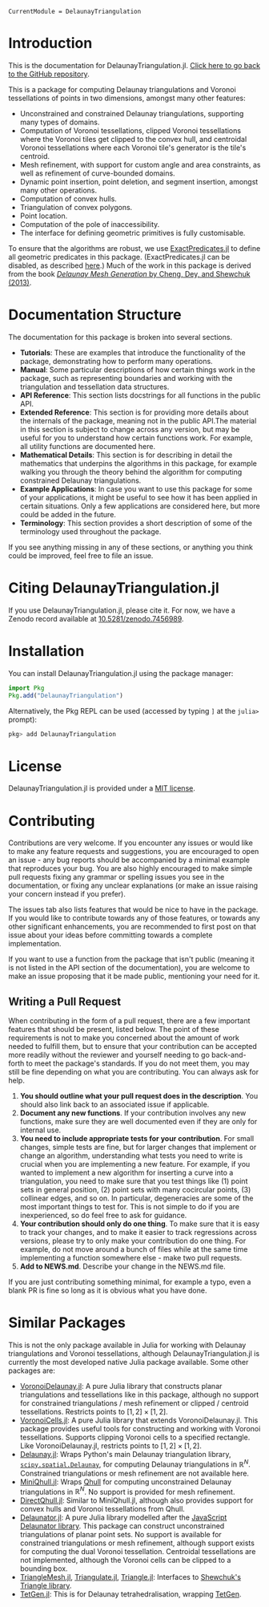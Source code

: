 ```@meta
CurrentModule = DelaunayTriangulation
```

# Introduction 

This is the documentation for DelaunayTriangulation.jl. [Click here to go back to the GitHub repository](https://github.com/JuliaGeometry/DelaunayTriangulation.jl).

This is a package for computing Delaunay triangulations and Voronoi tessellations of points in two dimensions, amongst many other features:

- Unconstrained and constrained Delaunay triangulations, supporting many types of domains.
- Computation of Voronoi tessellations, clipped Voronoi tessellations where the Voronoi tiles get clipped to the convex hull, and centroidal Voronoi tessellations where each Voronoi tile's generator is the tile's centroid.
- Mesh refinement, with support for custom angle and area constraints, as well as refinement of curve-bounded domains.
- Dynamic point insertion, point deletion, and segment insertion, amongst many other operations.
- Computation of convex hulls.
- Triangulation of convex polygons.
- Point location.
- Computation of the pole of inaccessibility.
- The interface for defining geometric primitives is fully customisable.

To ensure that the algorithms are robust, we use [ExactPredicates.jl](https://github.com/lairez/ExactPredicates.jl) to define all geometric predicates in this package. (ExactPredicates.jl can be disabled, as described [here](manual/disabling_ea.md).) Much of the work in this package is derived from the book [*Delaunay Mesh Generation* by Cheng, Dey, and Shewchuk (2013)](https://people.eecs.berkeley.edu/~jrs/meshbook.html).

# Documentation Structure 

The documentation for this package is broken into several sections.

- **Tutorials**: These are examples that introduce the functionality of the package, demonstrating how to perform many operations. 
- **Manual**: Some particular descriptions of how certain things work in the package, such as representing boundaries and working with the triangulation and tessellation data structures. 
- **API Reference**: This section lists docstrings for all functions in the public API.
- **Extended Reference**: This section is for providing more details about the internals of the package, meaning not in the public API.The material in this section is subject to change across any version, but may be useful for you to understand how certain functions work. For example, all utility functions are documented here.
- **Mathematical Details**: This section is for describing in detail the mathematics that underpins the algorithms in this package, for example walking you through the theory behind the algorithm for computing constrained Delaunay triangulations. 
- **Example Applications**: In case you want to use this package for some of your applications, it might be useful to see how it has been applied in certain situations. Only a few applications are considered here, but more could be added in the future.
- **Terminology**: This section provides a short description of some of the terminology used throughout the package.

If you see anything missing in any of these sections, or anything you think could be improved, feel free to file an issue.

# Citing DelaunayTriangulation.jl

If you use DelaunayTriangulation.jl, please cite it. For now, we have a Zenodo record available at [10.5281/zenodo.7456989](https://doi.org/10.5281/zenodo.7456989).

# Installation

You can install DelaunayTriangulation.jl using the package manager:

```julia
import Pkg 
Pkg.add("DelaunayTriangulation")
```

Alternatively, the Pkg REPL can be used (accessed by typing `]` at the `julia>` prompt):

```julia
pkg> add DelaunayTriangulation
```

# License 

DelaunayTriangulation.jl is provided under a [MIT license](https://github.com/JuliaGeometry/DelaunayTriangulation.jl/blob/main/LICENSE).

# Contributing

Contributions are very welcome. If you encounter any issues or would like to make any feature requests and suggestions, you are encouraged to open an issue - any bug reports should be accompanied by a minimal example that reproduces your bug. You are also highly encouraged to make simple pull requests fixing any grammar or spelling issues you see in the documentation, or fixing any unclear explanations (or make an issue raising your concern instead if you prefer).

The issues tab also lists features that would be nice to have in the package. If you would like to contribute towards any of those features, or towards any other significant enhancements, you are recommended to first post on that issue about your ideas before committing towards a complete implementation. 

If you want to use a function from the package that isn't public (meaning it is not listed in the API section of the documentation), you are welcome to make an issue proposing that it be made public, mentioning your need for it.

## Writing a Pull Request 

When contributing in the form of a pull request, there are a few important features that should be present, listed below. The point of these requirements is not to make you concerned about the amount of work needed to fulfill them, but to ensure that your contribution can be accepted more readily without the reviewer and yourself needing to go back-and-forth to meet the package's standards. If you do not meet them, you may still be fine depending on what you are contributing. You can always ask for help.

1. **You should outline what your pull request does in the description**. You should also link back to an associated issue if applicable.
2. **Document any new functions**. If your contribution involves any new functions, make sure they are well documented even if they are only for internal use.
3. **You need to include appropriate tests for your contribution**. For small changes, simple tests are fine, but for larger changes that implement or change an algorithm, understanding what tests you need to write is crucial when you are implementing a new feature. For example, if you wanted to implement a new algorithm for inserting a curve into a triangulation, you need to make sure that you test things like (1) point sets in general position, (2) point sets with many cocircular points, (3) collinear edges, and so on. In particular, degeneracies are some of the most important things to test for. This is not simple to do if you are inexperienced, so do feel free to ask for guidance.
4. **Your contribution should only do one thing**. To make sure that it is easy to track your changes, and to make it easier to track regressions across versions, please try to only make your contribution do one thing. For example, do not move around a bunch of files while at the same time implementing a function somewhere else - make two pull requests.
5. **Add to NEWS.md**. Describe your change in the NEWS.md file.

If you are just contributing something minimal, for example a typo, even a blank PR is fine so long as it is obvious what you have done.

# Similar Packages 

This is not the only package available in Julia for working with Delaunay triangulations and Voronoi tessellations, although DelaunayTriangulation.jl is currently the most developed native Julia package available. Some other packages are:

- [VoronoiDelaunay.jl](https://github.com/JuliaGeometry/VoronoiDelaunay.jl): A pure Julia library that constructs planar triangulations and tessellations like in this package, although no support for constrained triangulations / mesh refinement or clipped / centroid tessellations. Restricts points to $[1, 2] \times [1, 2]$.
- [VoronoiCells.jl](https://github.com/JuliaGeometry/VoronoiCells.jl): A pure Julia library that extends VoronoiDelaunay.jl. This package provides useful tools for constructing and working with Voronoi tessellations. Supports clipping Voronoi cells to a specified rectangle. Like VoronoiDelaunay.jl, restricts points to $[1, 2] \times [1, 2]$.
- [Delaunay.jl](https://github.com/eschnett/Delaunay.jl): Wraps Python's main Delaunay triangulation library, [`scipy.spatial.Delaunay`](https://docs.scipy.org/doc/scipy/reference/generated/scipy.spatial.Delaunay.html), for computing Delaunay triangulations in $\mathbb R^N$. Constrained triangulations or mesh refinement are not available here.
- [MiniQhull.jl](https://github.com/gridap/MiniQhull.jl): Wraps [Qhull](http://www.qhull.org/) for computing unconstrained Delaunay triangulations in $\mathbb R^N$. No support is provided for mesh refinement.
- [DirectQhull.jl](https://github.com/JuhaHeiskala/DirectQhull.jl/): Similar to MiniQhull.jl, although also provides support for convex hulls and Voronoi tessellations from Qhull. 
- [Delaunator.jl](https://github.com/JuliaGeometry/Delaunator.jl): A pure Julia library modelled after the [JavaScript Delaunator library](https://github.com/mapbox/delaunator). This package can construct unconstrained triangulations of planar point sets. No support is available for constrained triangulations or mesh refinement, although support exists for computing the dual Voronoi tessellation. Centroidal tessellations are not implemented, although the Voronoi cells can be clipped to a bounding box. 
- [TriangleMesh.jl](https://github.com/konsim83/TriangleMesh.jl), [Triangulate.jl](https://github.com/JuliaGeometry/Triangulate.jl), [Triangle.jl](https://github.com/cvdlab/Triangle.jl): Interfaces to [Shewchuk's Triangle library](https://www.cs.cmu.edu/~quake/triangle.html).
- [TetGen.jl](https://github.com/JuliaGeometry/TetGen.jl): This is for Delaunay tetrahedralisation, wrapping [TetGen](https://wias-berlin.de/software/index.jsp?id=TetGen).
